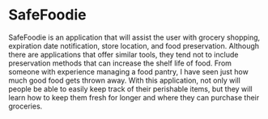 # SafeFoodie
SafeFoodie is an application that will assist the user with grocery shopping, expiration date notification, store location, and food preservation. Although there are applications that offer similar tools, they tend not to include preservation methods that can increase the shelf life of food. From someone with experience managing a food pantry, I have seen just how much good food gets thrown away. With this application, not only will people be able to easily keep track of their perishable items, but they will learn how to keep them fresh for longer and where they can purchase their groceries.
